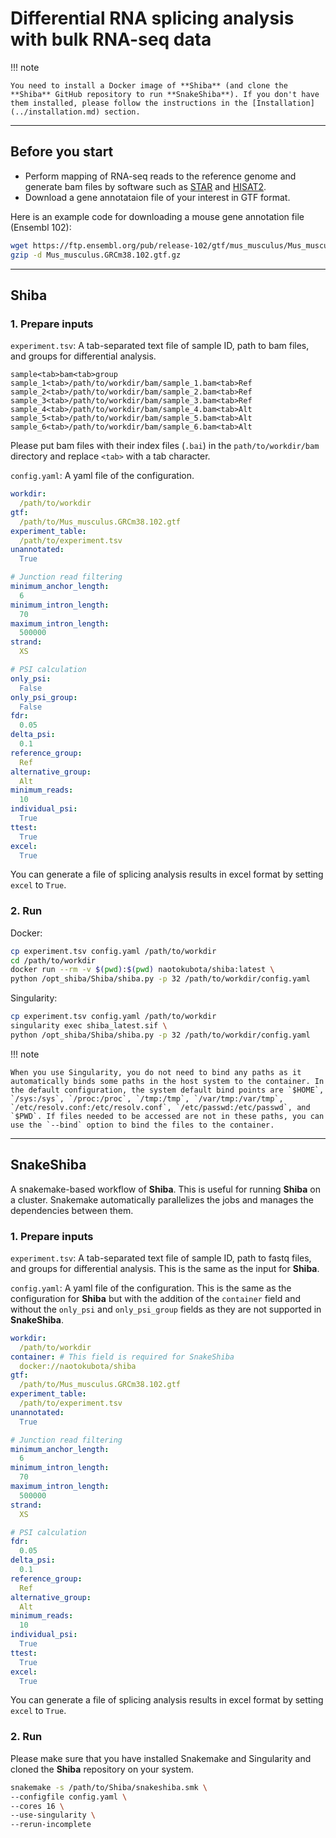 # Differential RNA splicing analysis with bulk RNA-seq data

!!! note

	You need to install a Docker image of **Shiba** (and clone the **Shiba** GitHub repository to run **SnakeShiba**). If you don't have them installed, please follow the instructions in the [Installation](../installation.md) section.

---

## Before you start

- Perform mapping of RNA-seq reads to the reference genome and generate bam files by software such as [STAR](https://github.com/alexdobin/STAR) and [HISAT2](https://daehwankimlab.github.io/hisat2/).
- Download a gene annotataion file of your interest in GTF format.

Here is an example code for downloading a mouse gene annotation file (Ensembl 102):

``` bash
wget https://ftp.ensembl.org/pub/release-102/gtf/mus_musculus/Mus_musculus.GRCm38.102.gtf.gz
gzip -d Mus_musculus.GRCm38.102.gtf.gz
```

---

## Shiba

### 1. Prepare inputs

`experiment.tsv`: A tab-separated text file of sample ID, path to bam files, and groups for differential analysis.

``` text
sample<tab>bam<tab>group
sample_1<tab>/path/to/workdir/bam/sample_1.bam<tab>Ref
sample_2<tab>/path/to/workdir/bam/sample_2.bam<tab>Ref
sample_3<tab>/path/to/workdir/bam/sample_3.bam<tab>Ref
sample_4<tab>/path/to/workdir/bam/sample_4.bam<tab>Alt
sample_5<tab>/path/to/workdir/bam/sample_5.bam<tab>Alt
sample_6<tab>/path/to/workdir/bam/sample_6.bam<tab>Alt
```

Please put bam files with their index files (`.bai`) in the `path/to/workdir/bam` directory and replace `<tab>` with a tab character.

`config.yaml`: A yaml file of the configuration.

``` yaml
workdir:
  /path/to/workdir
gtf:
  /path/to/Mus_musculus.GRCm38.102.gtf
experiment_table:
  /path/to/experiment.tsv
unannotated:
  True

# Junction read filtering
minimum_anchor_length:
  6
minimum_intron_length:
  70
maximum_intron_length:
  500000
strand:
  XS

# PSI calculation
only_psi:
  False
only_psi_group:
  False
fdr:
  0.05
delta_psi:
  0.1
reference_group:
  Ref
alternative_group:
  Alt
minimum_reads:
  10
individual_psi:
  True
ttest:
  True
excel:
  True
```

You can generate a file of splicing analysis results in excel format by setting `excel` to `True`.

### 2. Run

Docker:

``` bash
cp experiment.tsv config.yaml /path/to/workdir
cd /path/to/workdir
docker run --rm -v $(pwd):$(pwd) naotokubota/shiba:latest \
python /opt_shiba/Shiba/shiba.py -p 32 /path/to/workdir/config.yaml
```

Singularity:

``` bash
cp experiment.tsv config.yaml /path/to/workdir
singularity exec shiba_latest.sif \
python /opt_shiba/Shiba/shiba.py -p 32 /path/to/workdir/config.yaml
```

!!! note

	When you use Singularity, you do not need to bind any paths as it automatically binds some paths in the host system to the container. In the default configuration, the system default bind points are `$HOME`, `/sys:/sys`, `/proc:/proc`, `/tmp:/tmp`, `/var/tmp:/var/tmp`, `/etc/resolv.conf:/etc/resolv.conf`, `/etc/passwd:/etc/passwd`, and `$PWD`. If files needed to be accessed are not in these paths, you can use the `--bind` option to bind the files to the container.

---

## SnakeShiba

A snakemake-based workflow of **Shiba**. This is useful for running **Shiba** on a cluster. Snakemake automatically parallelizes the jobs and manages the dependencies between them.

### 1. Prepare inputs

`experiment.tsv`: A tab-separated text file of sample ID, path to fastq files, and groups for differential analysis. This is the same as the input for **Shiba**.

`config.yaml`: A yaml file of the configuration. This is the same as the configuration for **Shiba** but with the addition of the `container` field and without the `only_psi` and `only_psi_group` fields as they are not supported in **SnakeShiba**.

``` yaml
workdir:
  /path/to/workdir
container: # This field is required for SnakeShiba
  docker://naotokubota/shiba
gtf:
  /path/to/Mus_musculus.GRCm38.102.gtf
experiment_table:
  /path/to/experiment.tsv
unannotated:
  True

# Junction read filtering
minimum_anchor_length:
  6
minimum_intron_length:
  70
maximum_intron_length:
  500000
strand:
  XS

# PSI calculation
fdr:
  0.05
delta_psi:
  0.1
reference_group:
  Ref
alternative_group:
  Alt
minimum_reads:
  10
individual_psi:
  True
ttest:
  True
excel:
  True
```

You can generate a file of splicing analysis results in excel format by setting `excel` to `True`.

### 2. Run

Please make sure that you have installed Snakemake and Singularity and cloned the **Shiba** repository on your system.

``` bash
snakemake -s /path/to/Shiba/snakeshiba.smk \
--configfile config.yaml \
--cores 16 \
--use-singularity \
--rerun-incomplete
```
